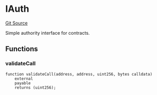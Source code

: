 # IAuth
[Git Source](https://github.com/NaniDAO/accounts/blob/5fb58fdce3270268f936c106a598fde6c6147d24/src/ownership/Keys.sol)

Simple authority interface for contracts.


## Functions
### validateCall


```solidity
function validateCall(address, address, uint256, bytes calldata)
    external
    payable
    returns (uint256);
```

